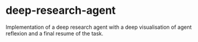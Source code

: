 # deep-research-agent
Implementation of a deep research agent with a deep visualisation of agent reflexion and a final resume of the task.
